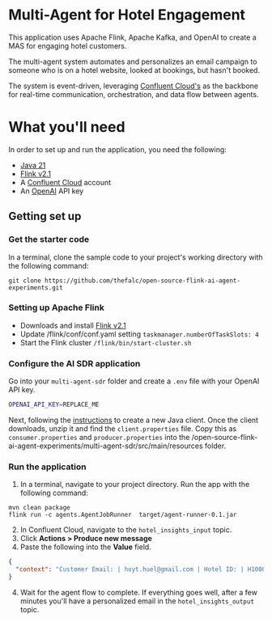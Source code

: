 # Multi-Agent for Hotel Engagement
This application uses Apache Flink, Apache Kafka, and OpenAI to create a MAS for engaging hotel customers.

The multi-agent system automates and personalizes an email campaign to someone who is on a hotel website, looked at bookings, but hasn't booked. 

The system is event-driven, leveraging [Confluent Cloud's](https://www.confluent.io/) as the backbone for real-time communication, orchestration, and data flow between agents. 

# What you'll need
In order to set up and run the application, you need the following:

* [Java 21](https://www.oracle.com/java/technologies/downloads/)
* [Flink v2.1](https://nightlies.apache.org/flink/flink-docs-master/)
* A [Confluent Cloud](https://www.confluent.io/) account
* An [OpenAI](https://openai.com/) API key

## Getting set up

### Get the starter code
In a terminal, clone the sample code to your project's working directory with the following command:

```shell
git clone https://github.com/thefalc/open-source-flink-ai-agent-experiments.git
```

### Setting up Apache Flink

* Downloads and install [Flink v2.1](https://nightlies.apache.org/flink/flink-docs-master/)
* Update /flink/conf/conf.yaml setting `taskmanager.numberOfTaskSlots: 4`
* Start the Flink cluster `/flink/bin/start-cluster.sh`

### Configure the AI SDR application

Go into your `multi-agent-sdr` folder and create a `.env` file with your OpenAI API key.

```bash
OPENAI_API_KEY=REPLACE_ME
```

Next, following the [instructions](https://docs.confluent.io/cloud/current/client-apps/config-client.html) to create a new Java client. Once the client downloads, unzip it and find the `client.properties` file. Copy this as `consumer.properties` and `producer.properties` into the /open-source-flink-ai-agent-experiments/multi-agent-sdr/src/main/resources folder.

### Run the application

1. In a terminal, navigate to your project directory. Run the app with the following command:
```shell
mvn clean package
flink run -c agents.AgentJobRunner  target/agent-runner-0.1.jar
```
2. In Confluent Cloud, navigate to the `hotel_insights_input` topic.
3. Click **Actions > Produce new message**
4. Paste the following into the **Value** field.
```json
{
  "context": "Customer Email: | hoyt.huel@gmail.com | Hotel ID: | H10000382 | Activity Time: | 2025-03-01 11:26:44.230 | Hotel Name: | River Nice Luxury Lodge | City: | Nice | Similar Hotels: | River Nice Spa | Reviews: | The hotel’s dedication to sustainability, evident in its operations and decor, added a meaningful layer to our stay.||| The custom-designed furniture and artwork throughout the hotel celebrated local craftsmanship, adding to the unique ambience.||| Walking through the hotel grounds felt like strolling through a meticulously designed botanical garden, enhancing our sense of tranquility.||| The hotel's music selection in the common areas created an uplifting and welcoming atmosphere. It was the perfect backdrop to our luxurious stay.||| Having access to a well-equipped exercise room made my stay even more enjoyable. It was great to have the option to unwind with some physical activity.||| The hotel's spa was a haven of relaxation, offering a serene escape with top-notch services. Coupled with the elegant ambiance, it was the highlight of our stay.||| The hotel's spa was a haven of relaxation, offering a serene escape with top-notch services. Coupled with the elegant ambiance, it was the highlight of our stay.||| The hotel's proximity to major tourist attractions was incredibly convenient. Being able to walk to iconic landmarks and museums enriched our travel experience, saving us time and allowing for spontaneous explorations. This location is ideal for travelers eager to immerse themselves in the city's culture."
}
```
4. Wait for the agent flow to complete. If everything goes well, after a few minutes you'll have a personalized email in the `hotel_insights_output` topic.
